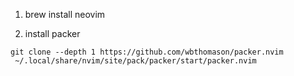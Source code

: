 1. brew install neovim

2. install packer
```
git clone --depth 1 https://github.com/wbthomason/packer.nvim
 ~/.local/share/nvim/site/pack/packer/start/packer.nvim
 ```
